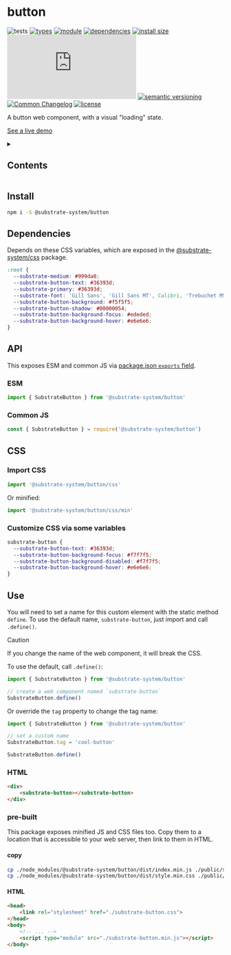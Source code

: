 # button
![tests](https://github.com/substrate-system/button/actions/workflows/nodejs.yml/badge.svg)
[![types](https://img.shields.io/npm/types/@substrate-system/button?style=flat-square)](README.md)
[![module](https://img.shields.io/badge/module-ESM%2FCJS-blue?style=flat-square)](README.md)
[![dependencies](https://img.shields.io/badge/dependencies-zero-brightgreen.svg?style=flat-square)](package.json)
[![install size](https://flat.badgen.net/packagephobia/install/@substrate-system/button?cache-control=no-cache)](https://packagephobia.com/result?p=@substrate-system/button)
[![GZip size](https://img.badgesize.io/https%3A%2F%2Fesm.sh%2F%40substrate-system%2Fbutton%2Fes2022%2Fbutton.mjs?compression=gzip&style=flat-square)](https://esm.sh/@substrate-system/button/es2022/button.mjs)
[![semantic versioning](https://img.shields.io/badge/semver-2.0.0-blue?logo=semver&style=flat-square)](https://semver.org/)
[![Common Changelog](https://nichoth.github.io/badge/common-changelog.svg)](./CHANGELOG.md)
[![license](https://img.shields.io/badge/license-Polyform_Small_Business-249fbc?style=flat-square)](LICENSE)


A button web component, with a visual "loading" state.

[See a live demo](https://substrate-system.github.io/button/)

<details><summary><h2>Contents</h2></summary>

<!-- toc -->

- [Install](#install)
- [Dependencies](#dependencies)
- [API](#api)
  * [ESM](#esm)
  * [Common JS](#common-js)
- [CSS](#css)
  * [Import CSS](#import-css)
  * [Customize CSS via some variables](#customize-css-via-some-variables)
- [Use](#use)
  * [HTML](#html)
  * [pre-built](#pre-built)

<!-- tocstop -->

</details>


## Install

```sh
npm i -S @substrate-system/button
```

## Dependencies

Depends on these CSS variables, which are exposed in the
[@substrate-system/css](https://github.com/substrate-system/css) package.

```css
:root {
  --substrate-medium: #999da0;
  --substrate-button-text: #36393d;
  --substrate-primary: #36393d;
  --substrate-font: 'Gill Sans', 'Gill Sans MT', Calibri, 'Trebuchet MS', sans-serif;
  --substrate-button-background: #f5f5f5;
  --substrate-button-shadow: #00000054;
  --substrate-button-background-focus: #ededed;
  --substrate-button-background-hover: #e6e6e6;
}
```

## API

This exposes ESM and common JS via [package.json `exports` field](https://nodejs.org/api/packages.html#exports).

### ESM
```js
import { SubstrateButton } from '@substrate-system/button'
```

### Common JS
```js
const { SubstrateButton } = require('@substrate-system/button')
```

## CSS

### Import CSS

```js
import '@substrate-system/button/css'
```

Or minified:
```js
import '@substrate-system/button/css/min'
```

### Customize CSS via some variables

```css
substrate-button {
  --substrate-button-text: #36393d;
  --substrate-button-background-focus: #f7f7f5;
  --substrate-button-background-disabled: #f7f7f5;
  --substrate-button-background-hover: #e6e6e6;
}
```

## Use

You will need to set a name for this custom element with the static method
`define`. To use the default name, `substrate-button`, just import and
call `.define()`.

> [!CAUTION]  
> If you change the name of the web component, it will break the CSS.


To use the default, call
`.define()`:

```js
import { SubstrateButton } from '@substrate-system/button'

// create a web component named `substrate-button`
SubstrateButton.define()
```

Or override the `tag` property to change the tag name:
```js
import { SubstrateButton } from '@substrate-system/button'

// set a custom name
SubstrateButton.tag = 'cool-button'

SubstrateButton.define()
```

### HTML
```html
<div>
    <substrate-button></substrate-button>
</div>
```

### pre-built
This package exposes minified JS and CSS files too. Copy them to a location that is
accessible to your web server, then link to them in HTML.

#### copy
```sh
cp ./node_modules/@substrate-system/button/dist/index.min.js ./public/substrate-button.min.js
cp ./node_modules/@substrate-system/button/dist/style.min.css ./public/substrate-button.css
```

#### HTML
```html
<head>
    <link rel="stylesheet" href="./substrate-button.css">
</head>
<body>
    <!-- ... -->
    <script type="module" src="./substrate-button.min.js"></script>
</body>
```
